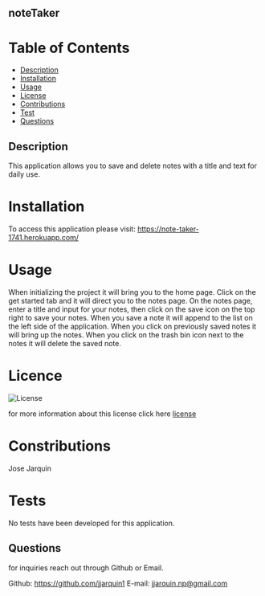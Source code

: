 ## noteTaker
  
  # Table of Contents 
  * [Description](#description)
  * [Installation](#installation)
  * [Usage](#usage)
  * [License](#license)
  * [Contributions](#contributions)
  * [Test](#tests)
  * [Questions](#questions)

  ## Description
  This application allows you to save and delete notes with a title and text for daily use.  
  
  # Installation
  To access this application please visit: https://note-taker-1741.herokuapp.com/
  
  # Usage 
  When initializing the project it will bring you to the home page. Click on the get started tab and it will direct you to the notes page. On the notes page, enter a title and input for your notes, then click on the save icon on the top right to save your notes. When you save a note it will append to the list on the left side of the application. When you click on previously saved notes it will bring up the notes. When you click on the trash bin icon next to the notes it will delete the saved note.
  
  # Licence
  ![License](https://img.shields.io/badge/License-ISC-blue.svg)
  
  for more information about this license click here [license](https://opensource.org/licenses/ISC)
  
  # Constributions
  Jose Jarquin
 
  # Tests
  No tests have been developed for this application.
  
  ## Questions
  for inquiries reach out through Github or Email.
     
  Github: https://github.com/jjarquin1
  E-mail: jjarquin.np@gmail.com
  
